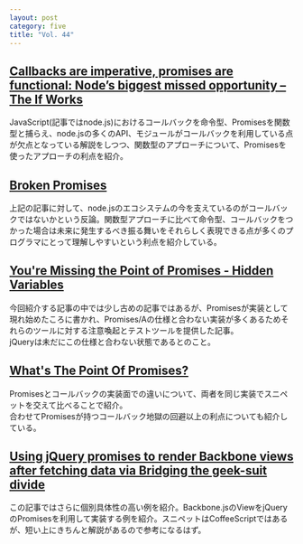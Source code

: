 ```yaml
---
layout: post
category: five
title: "Vol. 44"
---
```


## [Callbacks are imperative, promises are functional: Node’s biggest missed opportunity – The If Works](http://blog.jcoglan.com/2013/03/30/callbacks-are-imperative-promises-are-functional-nodes-biggest-missed-opportunity/)

JavaScript(記事ではnode.js)におけるコールバックを命令型、Promisesを関数型と捕らえ、node.jsの多くのAPI、モジュールがコールバックを利用している点が欠点となっている解説をしつつ、関数型のアプローチについて、Promisesを使ったアプローチの利点を紹介。

## [Broken Promises](http://www.futurealoof.com/posts/broken-promises.html)

上記の記事に対して、node.jsのエコシステムの今を支えているのがコールバックではないかという反論。関数型アプローチに比べて命令型、コールバックをつかった場合は未来に発生するべき振る舞いをそれらしく表現できる点が多くのプログラマにとって理解しやすいという利点を紹介している。

## [You're Missing the Point of Promises - Hidden Variables](http://domenic.me/2012/10/14/youre-missing-the-point-of-promises/)

今回紹介する記事の中では少し古めの記事ではあるが、Promisesが実装として現れ始めたころに書かれ、Promises/Aの仕様と合わない実装が多くあるためそれらのツールに対する注意喚起とテストツールを提供した記事。  
jQueryは未だにこの仕様と合わない状態であるとのこと。

## [What's The Point Of Promises?](http://www.kendoui.com/blogs/teamblog/posts/13-03-28/what-is-the-point-of-promises.aspx)

Promisesとコールバックの実装面での違いについて、両者を同じ実装でスニペットを交えて比べることで紹介。  
合わせてPromisesが持つコールバック地獄の回避以上の利点についても紹介している。

## [Using jQuery promises to render Backbone views after fetching data via Bridging the geek-suit divide](http://davidsulc.com/blog/2013/04/01/using-jquery-promises-to-render-backbone-views-after-fetching-data/)

この記事ではさらに個別具体性の高い例を紹介。Backbone.jsのViewをjQueryのPromisesを利用して実装する例を紹介。スニペットはCoffeeScriptではあるが、短い上にきちんと解説があるので参考になるはず。